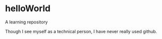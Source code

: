 # helloWorld
A learning repository

Though I see myself as a technical person, I have never really used github.

